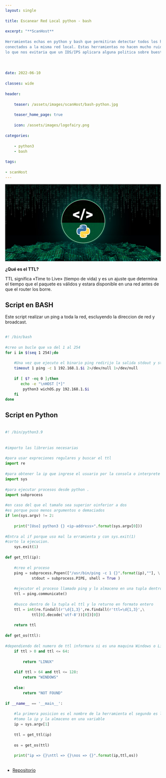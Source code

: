```yaml
---
layout: single

title: Escanear Red Local python - bash 

excerpt: "**ScanHost**

Herramientas echas en python y bash que permitiran detectar todos los host
conectados a la misma red local. Estas herramientas no hacen mucho ruido en la red
lo que nos evitaria que un IDS/IPS aplicara alguna politica sobre buestro host."



date: 2022-06-10

classes: wide

header:

    teaser: /assets/images/scanHost/bash-python.jpg

    teaser_home_page: true
    
    icon: /assets/images/logofairy.png

categories:

    - python3
    - bash

tags:  

- scanHost
---
```


![](/assets/images/scanHost/python.jpg)

**¿Qué es el TTL?**

TTL significa «Time to Live» (tiempo de vida) y es un ajuste que determina el 
tiempo que el paquete es válidos y estara disponible en una red antes de que el 
router los borre.

## Script en BASH

Este script realizar un ping a toda la red, escluyendo la direccion de red y broadcast.

```bash

#! /bin/bash

#creo un bucle que va del 1 al 254
for i in $(seq 1 254);do
   
    #Una vez que ejecuto el binario ping redirijo la salida stdout y stderr a /dev/null
    timeout 1 ping -c 1 192.168.1.$i 2>/dev/null 1>/dev/null

    if [ $? -eq 0 ];then
       echo -e "\nHOST [*]" 
        python3 wichOS.py 192.168.1.$i
    fi
done

```
## Script en Python

```python

#! /bin/python3.9


#importo las librerias necesarias

#para usar expreciones regulares y buscar el ttl
import re

#para obtener la ip que ingrese el usuario por la consola o interprete
import sys

#para ejecutar procesos desde python . 
import subprocess

#en caso del que el tamaño sea superior oinferior a dos
#es porque puso menos argumentos o demaciados
if len(sys.argv) != 2:

    print("[Uso] python3 {} <ip-address>".format(sys.argv[0]))

#Entra al if porque uso mal la erramienta y con sys.exit(1)
#corto la ejecucion.
    sys.exit(1)

def get_ttl(ip):

    #creo el proceso
    ping = subprocess.Popen(["/usr/bin/ping -c 1 {}".format(ip),""], \
            stdout = subprocess.PIPE, shell = True )

    #ejecutor el proceso llamado ping y lo almaceno en una tupla dentro de ttl
    ttl = ping.communicate()

    #busco dentro de la tupla el ttl y lo returno en formato entero
    ttl = int(re.findall(r'\d{1,3}',re.findall(r'ttl=\d{1,3}',\
            ttl[0].decode('utf-8'))[0])[0]) 

    return ttl 

def get_os(ttl):
    
#dependiendo del numero de ttl informara si es una maquina Windows o Linux
    if ttl > 0 and ttl <= 64:

        return "LINUX"

    elif ttl > 64 and ttl <= 128:
        return "WINDOWS"
    
    else:
        return "NOT FOUND"

if __name__ == '__main__':

    #la primera posicion es el nombre de la herramienta el segundo es la ip
    #tomo la ip y la almaceno en una variable
    ip = sys.argv[1]

    ttl = get_ttl(ip)

    os = get_os(ttl)

    print("ip => {}\nttl => {}\nos => {}".format(ip,ttl,os))
    
```


- [Repositorio](https://github.com/emablanco/detectar-host-en-la-red)

 
